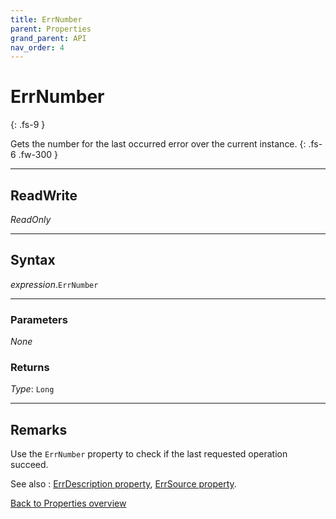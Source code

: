 ```yaml
---
title: ErrNumber
parent: Properties
grand_parent: API
nav_order: 4
---
```


# ErrNumber
{: .fs-9 }

Gets the number for the last occurred error over the current instance.
{: .fs-6 .fw-300 }

---

## ReadWrite

_ReadOnly_

---

## Syntax

*expression*.`ErrNumber`

---

### Parameters

_None_

### Returns

*Type*: `Long`

---

## Remarks

Use the `ErrNumber` property to check if the last requested operation succeed.

See also
: [ErrDescription property](https://ws-garcia.github.io/VBA-CSV-interface/api/properties/errors/errdescription.html), [ErrSource property](https://ws-garcia.github.io/VBA-CSV-interface/api/properties/errors/errsource.html).
 
[Back to Properties overview](https://ws-garcia.github.io/VBA-CSV-interface/api/properties/)